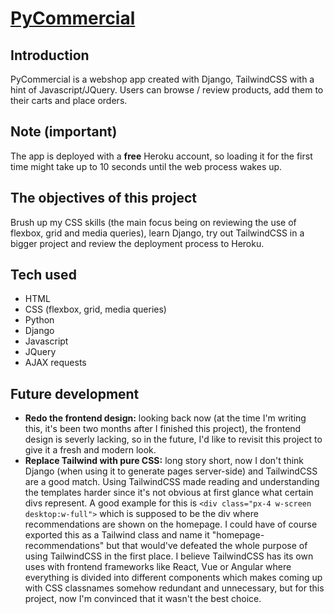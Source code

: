 # [PyCommercial](https://pycommercial.herokuapp.com/home/)

## Introduction

PyCommercial is a webshop app created with Django, TailwindCSS with a hint of Javascript/JQuery. Users can browse / review products, add them to their carts and place orders.

## Note (important)

The app is deployed with a **free** Heroku account, so loading it for the first time might take up to 10 seconds until the web process wakes up.

## The objectives of this project

Brush up my CSS skills (the main focus being on reviewing the use of flexbox, grid and media queries), learn Django, try out TailwindCSS in a bigger project and review the deployment process to Heroku.

## Tech used

- HTML
- CSS (flexbox, grid, media queries)
- Python
- Django
- Javascript
- JQuery
- AJAX requests

## Future development

- **Redo the frontend design:** looking back now (at the time I'm writing this, it's been two months after I finished this project), the frontend design is severly lacking, so in the future, I'd like to revisit this project to give it a fresh and modern look.
- **Replace Tailwind with pure CSS:** long story short, now I don't think Django (when using it to generate pages server-side) and TailwindCSS are a good match. Using TailwindCSS made reading and understanding the templates harder since it's not obvious at first glance what certain divs represent. A good example for this is `<div class="px-4 w-screen desktop:w-full">` which is supposed to be the div where recommendations are shown on the homepage. I could have of course exported this as a Tailwind class and name it "homepage-recommendations" but that would've defeated the whole purpose of using TailwindCSS in the first place. I believe TailwindCSS has its own uses with frontend frameworks like React, Vue or Angular where everything is divided into different components which makes coming up with CSS classnames somehow redundant and unnecessary, but for this project, now I'm convinced that it wasn't the best choice.
